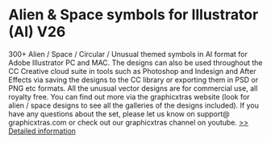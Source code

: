 # Alien & Space symbols for Illustrator (AI) V26
300+ Alien / Space / Circular / Unusual themed symbols in AI format for Adobe Illustrator PC and MAC. The designs can also be used throughout the CC Creative cloud suite in tools such as Photoshop and Indesign and After Effects via saving the designs to the CC library or exporting them in PSD or PNG etc formats. All the unusual vector designs are for commercial use, all royalty free. You can find out more via the graphicxtras website (look for alien / space designs to see all the galleries of the designs included). If you have any questions about the set, please let us know on support@ graphicxtras.com or check out our graphicxtras channel on youtube.
[>> Detailed information](https://secure.shareit.com/shareit/product.html?productid=300189286&affiliateid=200057808)